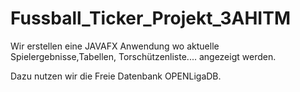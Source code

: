 # Fussball_Ticker_Projekt_3AHITM


Wir erstellen eine JAVAFX Anwendung wo aktuelle Spielergebnisse,Tabellen, Torschützenliste....
angezeigt werden.

Dazu nutzen wir die Freie Datenbank OPENLigaDB.
